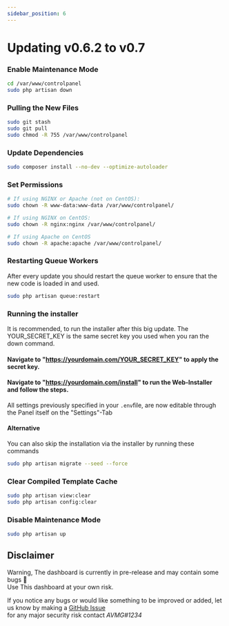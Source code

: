 ```yaml
---
sidebar_position: 6
---
```


# Updating v0.6.2 to v0.7

### Enable Maintenance Mode

```bash
cd /var/www/controlpanel
sudo php artisan down
```

### Pulling the New Files

```bash
sudo git stash
sudo git pull
sudo chmod -R 755 /var/www/controlpanel
```

### Update Dependencies

```bash
sudo composer install --no-dev --optimize-autoloader
```

### Set Permissions

```bash
# If using NGINX or Apache (not on CentOS):
sudo chown -R www-data:www-data /var/www/controlpanel/

# If using NGINX on CentOS:
sudo chown -R nginx:nginx /var/www/controlpanel/

# If using Apache on CentOS
sudo chown -R apache:apache /var/www/controlpanel/
```

### Restarting Queue Workers

After every update you should restart the queue worker to ensure that the new code is loaded in and used.

```bash
sudo php artisan queue:restart
```

### Running the installer

It is recommended, to run the installer after this big update.
The YOUR_SECRET_KEY is the same secret key you used when you ran the down command.

#### Navigate to "https://yourdomain.com/YOUR_SECRET_KEY" to apply the secret key.

#### Navigate to "https://yourdomain.com/install" to run the Web-Installer and follow the steps.

All settings previously specified in your `.env`file, are now editable through the Panel itself on the "Settings"-Tab

#### Alternative

You can also skip the installation via the installer by running these commands

```bash
sudo php artisan migrate --seed --force
```

### Clear Compiled Template Cache

```bash
sudo php artisan view:clear
sudo php artisan config:clear
```

### Disable Maintenance Mode

```bash
sudo php artisan up
```

## Disclaimer

Warning, The dashboard is currently in pre-release and may contain some bugs 🐛 <br/>
Use This dashboard at your own risk.

If you notice any bugs or would like something to be improved or added, let us know by making a [GitHub Issue](https://github.com/ControlPanel-gg/dashboard/issues/new/choose)<br /> for any major security risk contact _AVMG#1234_
